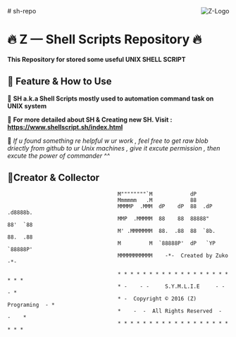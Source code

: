 <a href="http://zuko.pw/">
    <img src="https://avatars0.githubusercontent.com/u/6666271?v=3&s=96" alt="Z-Logo"
         title="Halu Universe" align="right" />
</a>
# sh-repo

# :fire: Z — Shell Scripts Repository :fire:


**This Repository for stored some useful UNIX SHELL SCRIPT**

## **:trident: Feature & How to Use**

:diamond_shape_with_a_dot_inside: **SH a.k.a Shell Scripts mostly used to automation command task on UNIX system**

:diamond_shape_with_a_dot_inside: **For more detailed about SH & Creating new SH. Visit : https://www.shellscript.sh/index.html**

:diamond_shape_with_a_dot_inside: _If u found something re helpful w ur work , feel free to get raw blob driectly from github to ur Unix machines , give it excute permission , then excute *the power of commander ^^*_
## **:trident:Creator & Collector**  
```
                                   M""""""""`M            dP
                                   Mmmmmm   .M            88
                                   MMMMP  .MMM  dP    dP  88  .dP   .d8888b.
                                   MMP  .MMMMM  88    88  88888"    88'  `88
                                   M' .MMMMMMM  88.  .88  88  `8b.  88.  .88
                                   M         M  `88888P'  dP   `YP  `88888P'
                                   MMMMMMMMMMM    -*-  Created by Zuko  -*-
                                          
                                   * * * * * * * * * * * * * * * * * * * * *
                                   * -    - -     S.Y.M.L.I.E     - -    - *
                                   * -  Copyright © 2016 (Z) Programing  - *
                                   *    -  -  All Rights Reserved  -  -    *
                                   * * * * * * * * * * * * * * * * * * * * *
